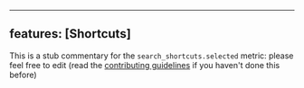 
---
features: [Shortcuts]
---

This is a stub commentary for the `search_shortcuts.selected` metric: please feel free to edit (read the
[contributing guidelines](https://github.com/mozilla/glean-annotations/blob/main/CONTRIBUTING.md)
if you haven't done this before)
